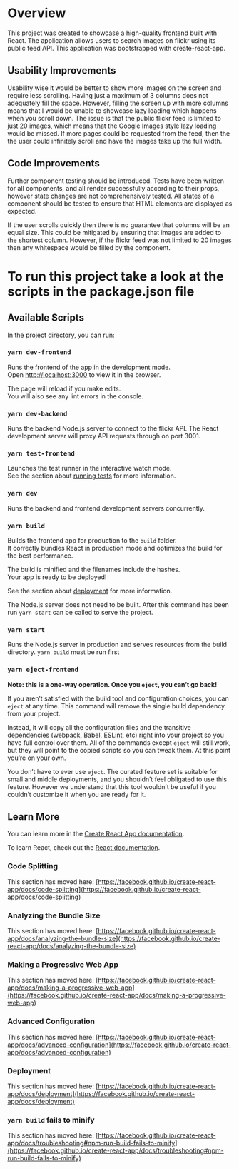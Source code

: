 # Overview

This project was created to showcase a high-quality frontend built with React. The application allows users to search images on flickr using its public feed API. This application was bootstrapped with create-react-app.

## Usability Improvements

Usability wise it would be better to show more images on the screen and require less scrolling. Having just a maximum of 3 columns does not adequately fill the space. However, filling the screen up with more columns means that I would be unable to showcase lazy loading which happens when you scroll down. The issue is that the public flickr feed is limited to just 20 images, which means that the Google Images style lazy loading would be missed. If more pages could be requested from the feed, then the the user could infinitely scroll and have the images take up the full width.

## Code Improvements

Further component testing should be introduced. Tests have been written for all components, and all render successfully according to their props, however state changes are not comprehensively tested. All states of a component should be tested to ensure that HTML elements are displayed as expected.

If the user scrolls quickly then there is no guarantee that columns will be an equal size. This could be mitigated by ensuring that images are added to the shortest column. However, if the flickr feed was not limited to 20 images then any whitespace would be filled by the component. 

# To run this project take a look at the scripts in the package.json file

## Available Scripts

In the project directory, you can run:

### `yarn dev-frontend`

Runs the frontend of the app in the development mode.\
Open [http://localhost:3000](http://localhost:3000) to view it in the browser.

The page will reload if you make edits.\
You will also see any lint errors in the console.

### `yarn dev-backend`

Runs the backend Node.js server to connect to the flickr API. The React development server will proxy API requests through on port 3001.

### `yarn test-frontend`

Launches the test runner in the interactive watch mode.\
See the section about [running tests](https://facebook.github.io/create-react-app/docs/running-tests) for more information.

### `yarn dev`

Runs the backend and frontend development servers concurrently.

### `yarn build`

Builds the frontend app for production to the `build` folder.\
It correctly bundles React in production mode and optimizes the build for the best performance.

The build is minified and the filenames include the hashes.\
Your app is ready to be deployed!

See the section about [deployment](https://facebook.github.io/create-react-app/docs/deployment) for more information.

The Node.js server does not need to be built. After this command has been run `yarn start` can be called to serve the project.

### `yarn start`

Runs the Node.js server in production and serves resources from the build directory. `yarn build` must be run first

### `yarn eject-frontend`

**Note: this is a one-way operation. Once you `eject`, you can’t go back!**

If you aren’t satisfied with the build tool and configuration choices, you can `eject` at any time. This command will remove the single build dependency from your project.

Instead, it will copy all the configuration files and the transitive dependencies (webpack, Babel, ESLint, etc) right into your project so you have full control over them. All of the commands except `eject` will still work, but they will point to the copied scripts so you can tweak them. At this point you’re on your own.

You don’t have to ever use `eject`. The curated feature set is suitable for small and middle deployments, and you shouldn’t feel obligated to use this feature. However we understand that this tool wouldn’t be useful if you couldn’t customize it when you are ready for it.

## Learn More

You can learn more in the [Create React App documentation](https://facebook.github.io/create-react-app/docs/getting-started).

To learn React, check out the [React documentation](https://reactjs.org/).

### Code Splitting

This section has moved here: [https://facebook.github.io/create-react-app/docs/code-splitting](https://facebook.github.io/create-react-app/docs/code-splitting)

### Analyzing the Bundle Size

This section has moved here: [https://facebook.github.io/create-react-app/docs/analyzing-the-bundle-size](https://facebook.github.io/create-react-app/docs/analyzing-the-bundle-size)

### Making a Progressive Web App

This section has moved here: [https://facebook.github.io/create-react-app/docs/making-a-progressive-web-app](https://facebook.github.io/create-react-app/docs/making-a-progressive-web-app)

### Advanced Configuration

This section has moved here: [https://facebook.github.io/create-react-app/docs/advanced-configuration](https://facebook.github.io/create-react-app/docs/advanced-configuration)

### Deployment

This section has moved here: [https://facebook.github.io/create-react-app/docs/deployment](https://facebook.github.io/create-react-app/docs/deployment)

### `yarn build` fails to minify

This section has moved here: [https://facebook.github.io/create-react-app/docs/troubleshooting#npm-run-build-fails-to-minify](https://facebook.github.io/create-react-app/docs/troubleshooting#npm-run-build-fails-to-minify)
